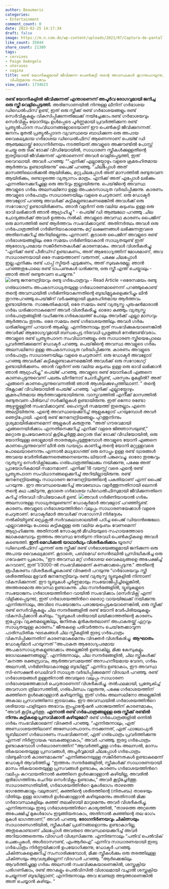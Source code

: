 ```yaml
---
author: Beaumaris
categories:
- Entertainment
comment_count: 0
date: 2023-02-25 14:17:34
draft: false
image: https://m.n.com.do/wp-content/uploads/2021/07/Captura-de-pantalla-2021-07-05-a-las-9.59.55-a.m..png
like_count: 35844
share_count: 21380
tags:
- cervixes
- Paige DeAngelo
- uteruses
- vagina
title: രണ്ട് യോനികളുമായി ജീവിക്കുന്ന പെൺകുട്ടി തന്റെ അവസ്ഥകൾ തുറന്നുപറയുന്നു, ഏറെ
  വിചിത്രമായ സംഭവം
view_count: 1734623
---
```


**രണ്ട് യോനികളിൽ ജീവിക്കുന്നത് എന്താണെന്ന് അപൂർവ രോഗവുമായി ജനിച്ച ഒരു സ്ത്രീ വെളിപ്പെടുത്തി.** അരിസോണയിൽ നിന്നുള്ള ലീനിന് ഗർഭാശയ ഡിഡെൽഫിസ് ഉണ്ട്, ഇത് ഒരു സ്ത്രീക്ക് രണ്ട് ഗർഭാശയങ്ങളും രണ്ട് സെർവിക്സുകളും വികസിപ്പിക്കുന്നതിലേക്ക് നയിച്ചേക്കാം.രണ്ട് ഗർഭാശയവും സെർവിക്സും യോനിയും ഉൾപ്പെടെ പൂർണ്ണമായി പ്രവർത്തിക്കുന്ന രണ്ട് പ്രത്യുൽപാദന സംവിധാനങ്ങളോടെയാണ് ഈ പെൺകുട്ടി ജീവിക്കുനന്നത്. ജനനം മുതൽ പ്രത്യുൽപ്പാദന വ്യവസ്ഥയെ ബാധിക്കുന്ന ഒരു അപായ വൈകല്യമായ ഗർഭാശയ ഡിഡെൽഫിസ് ആണെന്നാണ് പെയ്ജ് ഡി ആഞ്ചലോയ്ക്ക് രോഗനിർണയം നടത്തിയത്.അവളുടെ അക്കൗണ്ടിൽ പോസ്റ്റ് ചെയ്ത ഒരു ടിക് ടോക്ക് വീഡിയോയിൽ, സാധാരണ സ്ത്രീകൾക്കുള്ളതിന്റെ ഇരട്ടിയായി ജീവിക്കുന്നത് എന്താണെന്ന് അവൾ വെളിപ്പെടുത്തി, ഇത് വൈറലായി. അവൾ പറഞ്ഞു: ““എനിക്ക് എല്ലായ്പ്പോഴും വളരെ ക്രമരഹിതമായ ആർത്തവം ഉണ്ടായിരുന്നു” പൈജ് പറഞ്ഞു. “ചിലപ്പോൾ അത് മാസത്തിലൊരിക്കൽ ആയിരിക്കും, മറ്റുചിലപ്പോൾ അത് മാസത്തിൽ രണ്ടുതവണ ആയിരിക്കും, രണ്ടാഴ്ചത്തെ വ്യത്യാസം മാത്രം. എനിക്ക് അത് എപ്പോൾ ലഭിക്കും എന്നതിനെക്കുറിച്ചുള്ള ഒരു അറിവും ഇല്ലായിരുന്നു. പെയ്‌ജിന്റെ അവസ്ഥ അവളുടെ ഗർഭം അലസലിനോ ഉള്ള അപകടസാധ്യത വർദ്ധിപ്പിക്കുന്നു. കാരണം അവളുടെ ഗർഭപാത്രം സാധാരണയിലും വളരെ ചെറുതാണ്. ഒരു ഡോക്ടർ അവളോട് പറഞ്ഞു അവൾക്ക് കുട്ടികളുണ്ടാകണമെങ്കിൽ അവൾക്ക് ഒരു സറോഗേറ്റ് ഉണ്ടായിരിക്കണം. ഞാൻ വളർന്ന് ഒരു വലിയ കുടുംബം ഉള്ള ഒരു ഭാവി ലഭിക്കാൻ ഞാൻ ആഗ്രഹിച്ചു " - പെയ്ജ് ഡി ആഞ്ചലോ പറഞ്ഞു .ചില ചോദ്യങ്ങൾക്ക് അവൾ ഉത്തരം നൽകി. അവളുടെ അവസ്ഥ കാരണം പൈജിന് ഒരു മാസത്തിൽ രണ്ട് ആർത്തവം സംഭവിക്കാറുണ്ട്. അതിനർത്ഥം അവൾ ഒരു ഗർഭപാത്രത്തിൽ ഗർഭിണിയാകാമെന്നും മറ്റ് ലക്ഷണങ്ങൾ ലഭിക്കുന്നതുവരെ അതിനെക്കുറിച്ച് അറിയില്ലെന്നും എന്നാണ്. കൂടാതെ പൈജിന് അവളുടെ രണ്ട് ഗർഭാശയങ്ങളിലും ഒരേ സമയം ഗർഭിണിയാകാൻ സാധ്യതയുണ്ട് ഇത് ആരോഗ്യപരമായ സങ്കീർണതകൾക്ക് കാരണമാകും. അവൾ വിശദീകരിച്ചു: “എനിക്ക് രണ്ട് പീരീഡ്സ് ഉണ്ടാകണം, അത് ആരോഗ്യത്തിന് മോശമാണ്, അവ സാധാരണയായി ഒരേ സമയത്താണ് വരുന്നത്, പക്ഷേ ചിലപ്പോൾ ഇല്ല.എനിക്കും രണ്ട് പാപ്പ് സ്മിയർ എടുക്കണം, അത് സുഖകരമല്ല. ഞാൻ പറഞ്ഞതുപോലെ രണ്ട് ടാംപണുകൾ ധരിക്കുന്നു, ഒരു സ്ത്രീ എന്ത് ചെയ്താലും - ഞാൻ അത് രണ്ടുതവണ ചെയ്യുന്നു." ![രണ്ടു ജനനേന്ദ്രിയവും രണ്ടു ഗർഭപാത്രവും - Read Article ⭐️](https://m.n.com.do/wp-content/uploads/2021/07/Captura-de-pantalla-2021-07-05-a-las-9.59.55-a.m..png)ഒരേസമയം രണ്ടു ഗര്ഭധാരണം അപകടസാധ്യതയുള്ള ഗർഭധാരണമാണെന്ന് പറഞ്ഞുകൊണ്ട് തന്റെ അവസ്ഥയിൽ ഗർഭിണിയാകുന്നതിന്റെ ബുദ്ധിമുട്ടുകളെക്കുറിച്ചും ലീൻ തുറന്നുപറഞ്ഞു.പെയ്‌ജിന് വർഷങ്ങളായി ക്രമരഹിതമായ ആർത്തവം ഉണ്ടായിരുന്നു. സാങ്കേതികമായി, ഒരേ സമയം രണ്ട് വ്യത്യസ്ത പുരുഷൻമാരാൽ ഗർഭം ധരിക്കാനാകുമെന്ന് അവർ വിശദീകരിച്ചു, ഓരോ കുഞ്ഞും വ്യത്യസ്ത ഗർഭപാത്രങ്ങളിൽ വഹിക്കുന്നു.ഗർഭകാലത്ത് പോലും അവർക്ക് എല്ലാ മാസവും ആര്‍ത്തവം തുടരും. ഒരേ സമയം രണ്ട് ഗർഭാശയത്തിലും അവൾ ഗർഭം ധരിക്കില്ലെന്ന് പറയാന്‍ ആകില്ല. എന്നിരുന്നാലും ഇത് സംഭവിക്കുകയാണെങ്കിൽ അവർക്ക് ആരോഗ്യവുമായി ബന്ധപ്പെട്ട നിരവധി പ്രശ്നങ്ങൾ നേരിടേണ്ടിവരാം. അവളുടെ രണ്ട് പ്രത്യുത്പാദന സംവിധാനങ്ങളും ഒരു സാധാരണ സ്ത്രീയെപ്പോലെ പ്രവർത്തിക്കുമെന്ന് ഡോക്ടർ പറഞ്ഞു. പെയ്‌ജിന്റെ അവസ്ഥ അവളുടെ ഗർഭം അലസലിനോ ഉള്ള അപകടസാധ്യത വർദ്ധിപ്പിക്കുന്നു. കാരണം അവളുടെ ഗർഭപാത്രം സാധാരണയിലും വളരെ ചെറുതാണ്. ഒരു ഡോക്ടർ അവളോട് പറഞ്ഞു അവൾക്ക് കുട്ടികളുണ്ടാകണമെങ്കിൽ അവൾക്ക് ഒരു സറോഗേറ്റ് ഉണ്ടായിരിക്കണം. ഞാൻ വളർന്ന് ഒരു വലിയ കുടുംബം ഉള്ള ഒരു ഭാവി ലഭിക്കാൻ ഞാൻ ആഗ്രഹിച്ചു,” പെയ്ജ് പറഞ്ഞു. അവളുടെ രണ്ട് യോനികൾ എങ്ങനെ കാണപ്പെടുന്നുവെന്ന് പലരും ലീനിനോട് ചോദിച്ചിട്ടുണ്ട്, പരസ്പരം മുകളിൽ? അത് എങ്ങനെ കാണപ്പെടുന്നുവെന്നതിൽ ഞാൻ ആശയക്കുഴപ്പത്തിലാണ്. ” തന്റെ ടിക്റ്റോക്ക് വീഡിയോയിൽ പെയ്ജ് പറഞ്ഞു. ‘എനിക്ക് എല്ലായ്പ്പോഴും ക്രമരഹിതമായ ആര്‍ത്തവമുണ്ടായിരുന്നു. വാസ്തവത്തിൽ എനിക്ക് മാസത്തിൽ രണ്ടുതവണ പീരിയഡ് സർക്കിളുകള്‍ ഉണ്ടായിരുന്നു. ഇത് ഒന്നോ രണ്ടോ ആഴ്ചയ്ക്കുള്ളിൽ സംഭവിക്കാറുണ്ട്. ഹൈസ്കൂള്‍ സമയത്ത് ഇതെല്ലാം എന്നെ അലട്ടിയിരുന്നു. എന്റെ അവസ്ഥയെക്കുറിച്ച് ആളുകളോട് പറയുമ്പോൾ അവർ ഞെട്ടിപ്പോയി. എന്റെ രണ്ട് ജനനേന്ദ്രിയങ്ങളും പുറത്തുനിന്നും ദൃശ്യമായിരിക്കണമെന്ന് ആളുകൾ കരുതുന്നു. “അത് ഗൗരവമായി എങ്ങനെയിരിക്കാം എന്നതിനെക്കുറിച്ച് എനിക്ക് വളരെ ജിജ്ഞാസയുണ്ട്,” മറ്റൊരു ഉപയോക്താവ് കൂട്ടിച്ചേർത്തു.മറ്റൊരു ടിക് ടോക്ക് വീഡിയോയിൽ, ഒരു യോനിയുള്ള ഒരാളുമായി താരതമ്യപ്പെടുത്തുമ്പോൾ അവളുടെ യോനി എങ്ങനെ കാണപ്പെടുന്നുവെന്ന് ലീൻ ഒരു ഡയഗ്രം കാണിച്ചു.തന്റെ യോനി മറ്റുള്ളവരെ പോലെയാണെന്നും എന്നാൽ മധ്യഭാഗത്ത് ഒരു സെപ്തം ഉള്ള രണ്ട് ദ്വാരങ്ങൾ അവയെ വേർതിരിക്കുന്നതെങ്ങനെയെന്നും ലിയാൻ പങ്കുവെച്ചു. ഓരോ തുരങ്കവും വ്യത്യസ്ത സെർവിക്സിലേക്കും ഗര്ഭപാത്രത്തിലേക്കും നയിക്കുന്നു, പക്ഷേ അത് പ്രായോഗികമായി സമാനമാണ്. എനിക്ക് 18 വയസ്സ് വരെ എന്റെ രണ്ട് പ്രത്യുത്പാദന സംവിധാനങ്ങളെക്കുറിച്ച് അറിയില്ലായിരുന്നു. രണ്ട് ജനനേന്ദ്രിയങ്ങളും സാധാരണ ജനനേന്ദ്രിയത്തിന്റെ പകുതിയാണ് എന്ന് പൈജ് പറയുന്നു . ഈ അവസ്ഥയെക്കുറിച്ച് അവബോധം വളർത്തുന്നതിനായി ലെനൻ തന്റെ കഥ പങ്കിടുന്നു, കൂടാതെ ഗർഭാശയ ഡിഡെൽഫിസുമായി ജീവിക്കുന്നതിനെ കുറിച്ച് നിരവധി വീഡിയോകൾ ഉണ്ട്. ![](https://cdn.boolokam.com/articles/2023/02/fwgggggggg.jpg)അവൾ ഗർഭിണിയായാൽ ഗർഭം അലസാനുള്ള സാധ്യതയുണ്ടെന്ന് ഡോക്ടർമാർ അവളോട്‌ പറഞ്ഞിട്ടുണ്ട്. കാരണം അവളുടെ ഗർഭാശയത്തിൻറെ വലുപ്പം സാധാരണയേക്കാൾ വളരെ ചെറുതാണ്. ഡോക്ടർമാർ അവള്‍ക്ക് സറോഗസി നിർദ്ദേശം നൽകിയിട്ടുണ്ട്.ഡ്രെക്സൽ സർവകലാശാലയിൽ പഠിച്ച പൈജ് ഡിയാൻജെലോ. എല്ലാവരേയും പോലെ കുട്ടികളുള്ള ഒരു വലിയ കുടുംബം വേണമെന്ന് ആഗ്രഹിക്കുന്നു. അതിനാൽ സോഷ്യൽ മീഡിയയുടെ സഹായത്തോടെ ലോകമെമ്പാടും ഇത്തരം അവസ്ഥ നേരിടുന്ന നിരവധി പെൺകുട്ടികളെ അവള്‍ കണ്ടെത്തി. **ഇനി മെഡിക്കൽ യാഥാർഥ്യം വിശദീകരിക്കാം** യൂട്രസ് ഡിഡെൽഫിസ് എന്നത് ഒരു സ്ത്രീക്ക് രണ്ട് ഗർഭാശയങ്ങളുമായി ജനിക്കുന്ന ഒരു അപായ വൈകല്യമാണ്. കൂടാതെ, പബ്‌മെഡ് സെൻട്രലിൽ പ്രസിദ്ധീകരിച്ച ഒരു ഗവേഷണ പ്രകാരം, “ഈ അവസ്ഥ മറ്റ് ഗർഭാശയ വൈകല്യങ്ങളെ അപേക്ഷിച്ച് കുറവാണ്, ഇത് 1/3000-ൽ സംഭവിക്കുമെന്ന് കണക്കാക്കപ്പെടുന്നു.” അതിന്റെ രൂപീകരണം വിശദീകരിച്ചുകൊണ്ട് വിദക്തർ പറയുന്നു “ഗർഭാശയവും സ്ത്രീ ശരീരത്തിലെ മുഴുവൻ ജനനേന്ദ്രിയവും രണ്ട് വ്യത്യസ്ത ട്യൂബുകളിൽ നിന്നാണ് വികസിക്കുന്നത്. ഈ ട്യൂബുകൾ പൂർണ്ണമായും സംയോജിപ്പിച്ചില്ലെങ്കിൽ, അത്തരമൊരു അവസ്ഥ ഉണ്ടാകുന്നു. ചില സന്ദർഭങ്ങളിൽ, ട്യൂബുകളുടെ സംയോജനം ഗർഭാശയത്തിൻറെ വായിൽ സംഭവിക്കാം (സെർവിക്സ് എന്ന് വിളിക്കപ്പെടുന്നു), ഇത് ഗർഭാശയത്തിൻറെ ഒരൊറ്റ വായയിലേക്ക് നയിക്കുന്നു. എന്നിരുന്നാലും, അവിടെ സംയോജനം പരാജയപ്പെടുകയാണെങ്കിൽ, ഒരു സ്ത്രീക്ക് രണ്ട് സെർവിക്സുകളും ചില സന്ദർഭങ്ങളിൽ രണ്ട് യോനി വേർപിരിയലുകളും വികസിപ്പിക്കാൻ കഴിയും. “ട്യൂബുകൾ ശരിയായി ലയിക്കാത്തതിന്റെ കാരണം ഇപ്പോഴും വ്യക്തമല്ലെങ്കിലും, ജനിതക മുൻകരുതലാണ് അപാകതയ്ക്ക് ഏറ്റവും സാധ്യതയുള്ള കാരണം.” ജീനുകളെ പരിവർത്തനം ചെയ്‌തേക്കാവുന്ന പാരിസ്ഥിതിക ഘടകങ്ങൾ ചില സ്ത്രീകളിൽ ഇരട്ട ഗർഭപാത്രം വികസിപ്പിക്കുന്നതിന് കാരണമാകുമെന്നും വിദക്തർ വിശദീകരിച്ചു. **ആഘാതം** ഡോക്ടർമാർ പറയുന്നത് “അപാകത ആരോഗ്യപരമായ അപകടസാധ്യതകളുണ്ടാക്കാം അല്ലെങ്കിൽ ഉണ്ടാകില്ല, മിക്ക കേസുകളും രോഗലക്ഷണങ്ങളല്ല”. എന്നിരുന്നാലും, ചില സന്ദർഭങ്ങളിൽ, ചില സ്ത്രീകൾക്ക് “കനത്ത രക്തസ്രാവം, ആർത്തവസമയത്ത് അസഹനീയമായ വേദന, ഗർഭം അലസൽ, ഗർഭിണിയാകാനുള്ള ബുദ്ധിമുട്ട്” എന്നിവ ഉണ്ടാകാം, ഈ അവസ്ഥ സി-സെക്ഷൻ ഡെലിവറി സാധ്യത വർദ്ധിപ്പിക്കുമെന്ന് വിദഗ്ദ്ധർ പറഞ്ഞു. രണ്ട് ഗർഭാശയങ്ങൾ ഉള്ളതിനാൽ അവയുടെ വലുപ്പം സാധാരണ ഗർഭാശയത്തേക്കാൾ ചെറുതാണെന്ന് വിശദീകരിച്ചു. തൽഫലമായി, പ്രത്യേകിച്ച് അവസാന ത്രിമാസത്തിൽ, ഗര്ഭപിണ്ഡം വളരുന്നു, പക്ഷേ ഗർഭാശയത്തിന് കുഞ്ഞിനെ ഉൾക്കൊള്ളാൻ കഴിയുന്നില്ല, ഇത് ഗർഭം അലസലിനോ അല്ലെങ്കിൽ അകാല പ്രസവത്തിനോ ഇടയാക്കും. ഈ അവസ്ഥയിൽ ഗർഭാശയത്തിൻറെ ശരിയായ പാളിയുടെ അഭാവം ഇംപ്ലാന്റേഷൻ പരാജയത്തിന് കാരണമാകും, ”അവർ കൂട്ടിച്ചേർത്തു. **എന്നാൽ രണ്ട് ഗർഭപാത്രങ്ങളുള്ള ഒരു സ്ത്രീക്ക് രണ്ടിൽ നിന്നും കുട്ടികളെ പ്രസവിക്കാൻ കഴിയുമോ?** രണ്ട് ഗർഭപാത്രങ്ങളിൽ ഒന്നിൽ ഗർഭം സംഭവിക്കാമെന്ന് വിദക്തർ പറഞ്ഞു. “എന്നിരുന്നാലും, ഏത് അണ്ഡാശയത്തിലാണ് അണ്ഡോത്പാദനം നടക്കുന്നത്, ഏത് ഫാലോപ്യൻ ട്യൂബിലാണ് ഗർഭധാരണം സംഭവിക്കുന്നത്, ഏത് ഗര്ഭപാത്രം പ്രവർത്തിക്കുന്നു എന്നത് നിർണ്ണായക ഘടകങ്ങളാകാം,” അവർ പറഞ്ഞു. ഇരട്ട ഗർഭപാത്രം ഉണ്ടാകുമ്പോൾ ഗർഭധാരണത്തിന് “ആവർത്തിച്ചുള്ള ഗർഭം അലസൽ, മാസം തികയാതെയുള്ള പ്രസവങ്ങൾ, അപൂർവ്വമായി ചിലപ്പോൾ ഗർഭപാത്രം വിണ്ടുകീറാൻ കാരണമാകുന്നു” എന്നിങ്ങനെയുള്ള സങ്കീർണതകൾ ഉണ്ടാകുമെന്ന് ഡോക്ടർ ആവർത്തിച്ചു. “ഇത്തരം സന്ദർഭങ്ങളിൽ, സ്ത്രീകൾക്ക് സാധാരണയായി മാസം തികയാതെയുള്ള പ്രസവങ്ങൾ ഉണ്ടാകും, കാരണം ഗർഭാശയത്തിൻറെ വലിപ്പം കുറവായതിനാൽ കുഞ്ഞിനെ ഉൾക്കൊള്ളാൻ കഴിയില്ല, അവരിൽ ഭൂരിഭാഗത്തിനും ചെറിയ സെർവിക്സും ഉണ്ടാകും,” അവർ കൂട്ടിച്ചേർത്തു. സാധാരണഗതിയിൽ, ഗർഭാശയത്തിൻറെ മുകൾഭാഗം താഴത്തെ ഭാഗത്തേക്കാളും വലുതാണ്, കുഞ്ഞിന്റെ ശരീരത്തിന്റെ (നിതംബം) താഴെയും വീതിയും ഉള്ള ഭാഗങ്ങൾ ഉൾക്കൊള്ളാൻ കഴിയുമെന്നും അതിനാൽ മിക്ക ഗർഭാവസ്ഥകളിലും കുഞ്ഞ് തലകീഴായി മാറുമെന്നും അവർ വിശദീകരിച്ചു. എന്നിരുന്നാലും ഇരട്ട ഗർഭാശയത്തിൻറെ കാര്യത്തിൽ, “താഴത്തെ അറ്റത്തെ അപേക്ഷിച്ച് മുകൾഭാഗം ഇടുങ്ങിയതാകാം, അതിനാൽ കുഞ്ഞിന്റെ തല ഭാഗം മുകൾ ഭാഗത്താണ്,” അവർ പറഞ്ഞു. **രോഗനിർണയവും ചികിത്സയും** സാധാരണഗതിയിൽ, സ്ത്രീകൾക്ക് പ്രശ്‌നങ്ങളൊന്നും ഉണ്ടാകാറില്ല, അതുകൊണ്ടാണ് ചിലപ്പോൾ അവരുടെ അവസ്ഥയെക്കുറിച്ച് അവർ അറിയാത്തതെന്നും വിദഗ്ധർ വിശ്വസിക്കുന്നു. എന്നിരുന്നാലും “പതിവ് പെൽവിക് ചെക്കപ്പുകൾ, അൾട്രാസൗണ്ട്, എംആർഐ” എന്നിവ സാധാരണയായി ഇരട്ട ഗർഭപാത്രം നിർണ്ണയിക്കാൻ ഉപയോഗിക്കുന്നു, ഡോക്ടർ പറഞ്ഞു. ചികിത്സകളെക്കുറിച്ച് സംസാരിക്കുമ്പോൾ, മിക്ക സ്ത്രീകൾക്കും ഒരു തരത്തിലുള്ള ചികിത്സയും ആവശ്യമില്ലെന്ന് വിദഗ്ധർ പറഞ്ഞു. “ആർക്കെങ്കിലും ആവർത്തിച്ചുള്ള ഗർഭം അലസൽ സംഭവിക്കുകയാണെങ്കിൽ, ശസ്ത്രക്രിയ പരിഗണിക്കാം, രണ്ട് അറകളും പെൽവിസിൽ വിശാലമായി വച്ചാൽ ശസ്ത്രക്രിയ ചെയ്യുന്നത് ബുദ്ധിമുട്ടാണ്, എന്നിരുന്നാലും അവ വേണ്ടത്ര അടുത്താണെങ്കിൽ അത് ചെയ്യാൻ കഴിയും. ” &nbsp;